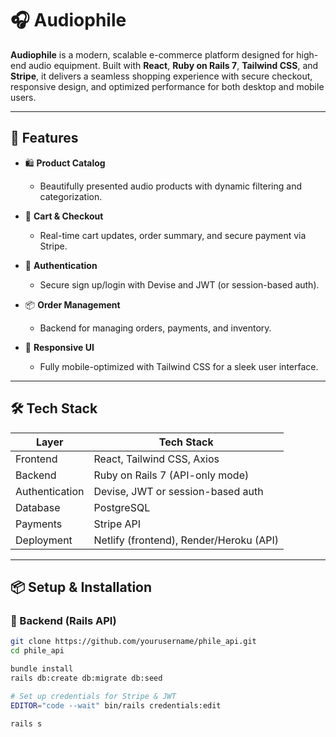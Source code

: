 # 🎧 Audiophile

**Audiophile** is a modern, scalable e-commerce platform designed for high-end audio equipment. Built with **React**, **Ruby on Rails 7**, **Tailwind CSS**, and **Stripe**, it delivers a seamless shopping experience with secure checkout, responsive design, and optimized performance for both desktop and mobile users.

---

## 🚀 Features

- 🛍️ **Product Catalog**
  - Beautifully presented audio products with dynamic filtering and categorization.

- 🛒 **Cart & Checkout**
  - Real-time cart updates, order summary, and secure payment via Stripe.

- 🔐 **Authentication**
  - Secure sign up/login with Devise and JWT (or session-based auth).

- 📦 **Order Management**
  - Backend for managing orders, payments, and inventory.

- 💬 **Responsive UI**
  - Fully mobile-optimized with Tailwind CSS for a sleek user interface.

---

## 🛠 Tech Stack

| Layer        | Tech Stack                             |
|--------------|-----------------------------------------|
| Frontend     | React, Tailwind CSS, Axios              |
| Backend      | Ruby on Rails 7 (API-only mode)         |
| Authentication | Devise, JWT or session-based auth     |
| Database     | PostgreSQL                              |
| Payments     | Stripe API                              |
| Deployment   | Netlify (frontend), Render/Heroku (API) |

---

## 📦 Setup & Installation

### 🔧 Backend (Rails API)

```bash
git clone https://github.com/yourusername/phile_api.git
cd phile_api

bundle install
rails db:create db:migrate db:seed

# Set up credentials for Stripe & JWT
EDITOR="code --wait" bin/rails credentials:edit

rails s
